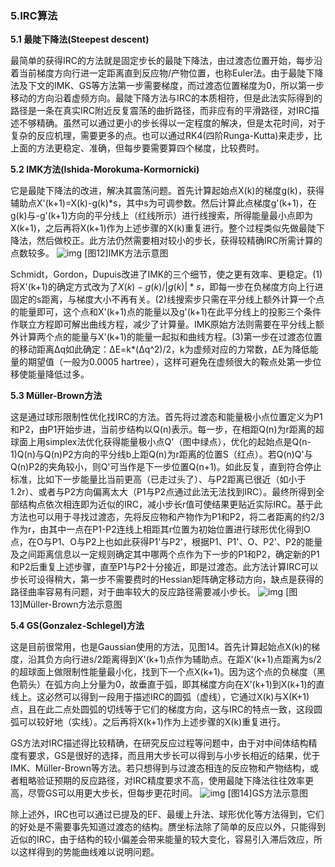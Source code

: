 ### 5.IRC算法

**5.1 最陡下降法(Steepest descent)**

最简单的获得IRC的方法就是固定步长的最陡下降法，由过渡态位置开始，每步沿着当前梯度方向行进一定距离直到反应物/产物位置，也称Euler法。由于最陡下降法及下文的IMK、GS等方法第一步需要梯度，而过渡态位置梯度为0，所以第一步移动的方向沿着虚频方向。最陡下降方法与IRC的本质相符，但是此法实际得到的路径是一条在真实IRC附近反复震荡的曲折路径，而非应有的平滑路径，对IRC描述不够精确。虽然可以通过更小的步长得以一定程度的解决，但是太花时间，对于复杂的反应机理，需要更多的点。也可以通过RK4(四阶Runga-Kutta)来走步，比上面的方法更稳定、准确，但每步要需要算四个梯度，比较费时。



**5.2 IMK方法(Ishida-Morokuma-Kormornicki)**

它是最陡下降法的改进，解决其震荡问题。首先计算起始点X(k)的梯度g(k)，获得辅助点X'(k+1)=X(k)-g(k)*s，其中s为可调参数。然后计算此点梯度g'(k+1)，在g(k)与-g'(k+1)方向的平分线上（红线所示）进行线搜索，所得能量最小点即为X(k+1)，之后再将X(k+1)作为上述步骤的X(k)重复进行。整个过程类似先做最陡下降法，然后做校正。此方法仍然需要相对较小的步长，获得较精确IRC所需计算的点数较多。
![img](http://sobereva.com/usr/uploads/image/20150605/20150605020639_89927.gif)
[图12]IMK方法示意图

Schmidt，Gordon，Dupuis改进了IMK的三个细节，使之更有效率、更稳定。(1)将X'(k+1)的确定方式改为了$X(k)-g(k)/|g(k)|*s$，即每一步在负梯度方向上行进固定的s距离，与梯度大小不再有关。(2)线搜索步只需在平分线上额外计算一个点的能量即可，这个点和X'(k+1)点的能量以及g'(k+1)在此平分线上的投影三个条件作联立方程即可解出曲线方程，减少了计算量。IMK原始方法则需要在平分线上额外计算两个点的能量与X'(k+1)的能量一起拟和曲线方程。(3)第一步在过渡态位置的移动距离Δq如此确定：ΔE=k*(Δq^2)/2，k为虚频对应的力常数，ΔE为降低能量的期望值（一般为0.0005 hartree），这样可避免在虚频很大的鞍点处第一步位移使能量降低过多。



**5.3 Müller-Brown方法**

这是通过球形限制性优化找IRC的方法。首先将过渡态和能量极小点位置定义为P1和P2，由P1开始步进，当前步结构以Q(n)表示。每一步，在相距Q(n)为r距离的超球面上用simplex法优化获得能量极小点Q'（图中绿点），优化的起始点是Q(n-1)Q(n)与Q(n)P2方向的平分线b上距Q(n)为r距离的位置S（红点）。若Q(n)Q'与Q(n)P2的夹角较小，则Q'可当作是下一步位置Q(n+1)。如此反复，直到符合停止标准，比如下一步能量比当前更高（已走过头了）、与P2距离已很近（如小于1.2r）、或者与P2方向偏离太大（P1与P2点通过此法无法找到IRC）。最终所得到全部结构点依次相连即为近似的IRC，减小步长r值可使结果更贴近实际IRC。基于此方法也可以用于寻找过渡态，先将反应物和产物作为P1和P2，将二者距离的约2/3作为r，由其中一点在P1-P2连线上相距其r位置为初始位置进行球形优化得到O点，在O与P1、O与P2上也如此获得P1'与P2'，根据P1、P1'、O、P2'、P2的能量及之间距离信息以一定规则确定其中哪两个点作为下一步的P1和P2，确定新的P1和P2后重复上述步骤，直至P1与P2十分接近，即是过渡态。此方法计算IRC可以步长可设得稍大，第一步不需要费时的Hessian矩阵确定移动方向，缺点是获得的路径曲率容易有问题，对于曲率较大的反应路径需要减小步长。
![img](http://sobereva.com/usr/uploads/image/20150605/20150605020640_28990.gif)
[图13]Müller-Brown方法示意图



**5.4 GS(Gonzalez-Schlegel)方法**

这是目前很常用，也是Gaussian使用的方法，见图14。首先计算起始点X(k)的梯度，沿其负方向行进s/2距离得到X'(k+1)点作为辅助点。在距X'(k+1)点距离为s/2的超球面上做限制性能量最小化，找到下一个点X(k+1)。因为这个点的负梯度（黑色箭头）在弧方向上分量为0，故垂直于弧，即其梯度方向在X'(k+1)到X(k+1)的直线上。这必然可以得到一段用于描述IRC的圆弧（虚线），它通过X(k)与X(K+1)点，且在此二点处圆弧的切线等于它们的梯度方向，这与IRC的特点一致，这段圆弧可以较好地（实线）。之后再将X(k+1)作为上述步骤的X(k)重复进行。

GS方法对IRC描述得比较精确，在研究反应过程等问题中，由于对中间体结构精度有要求，GS是很好的选择，而且用大步长可以得到与小步长相近的结果，优于IMK、Müller-Brown等方法。若只想得到与过渡态相连的反应物和产物结构，或者粗略验证预期的反应路径，对IRC精度要求不高，使用最陡下降法往往效率更高，尽管GS可以用更大步长，但每步更花时间。
![img](http://sobereva.com/usr/uploads/image/20150605/20150605020639_48087.gif)
[图14]GS方法示意图

除上述外，IRC也可以通过已提及的EF、最缓上升法、球形优化等方法得到，它们的好处是不需要事先知道过渡态的结构。赝坐标法除了简单的反应以外，只能得到近似的IRC，由于结构的较小偏差会带来能量的较大变化，容易引入滞后效应，所以这样得到的势能曲线难以说明问题。